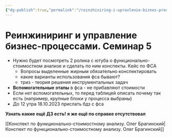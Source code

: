 ```yaml
---
{"dg-publish":true,"permalink":"/reinzhiniring-i-upravlenie-biznes-proczessami-seminar-5/"}
---
```


# Реинжиниринг и управление бизнес-процессами. Семинар 5

- Нужно будет посмотреть 2 ролика с ютуба о функционально-стоимостном анализе и сделать по ним конспекты. Кейс по ФСА
	- Вопросы выделенные жирным обязательно конспектировать
	- какие варианты использования фса бывают?
	- триз - теория решения инструментальных задач
- **Вспомогательные этапы** в фса - не прибавляют стоимости
- Если нет вспомогательных, то перед таблицей описать почему так есть (например, крупные блоки у процесса выбраны)
- До 12 утра 18.10.2023 прислать бдз с фса


**Узнать какие ещё ДЗ есть!** **я же ещё по справке отсутствовал**

[[Конспект по функционально-стоимостному анализу. Олег Брагинский\|Конспект по функционально-стоимостному анализу. Олег Брагинский]]